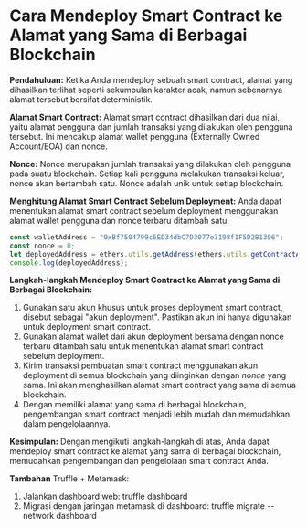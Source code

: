 
# Cara Mendeploy Smart Contract ke Alamat yang Sama di Berbagai Blockchain

**Pendahuluan:**
Ketika Anda mendeploy sebuah smart contract, alamat yang dihasilkan terlihat seperti sekumpulan karakter acak, namun sebenarnya alamat tersebut bersifat deterministik.

**Alamat Smart Contract:**
Alamat smart contract dihasilkan dari dua nilai, yaitu alamat pengguna dan jumlah transaksi yang dilakukan oleh pengguna tersebut. Ini mencakup alamat wallet pengguna (Externally Owned Account/EOA) dan nonce.

**Nonce:**
Nonce merupakan jumlah transaksi yang dilakukan oleh pengguna pada suatu blockchain. Setiap kali pengguna melakukan transaksi keluar, nonce akan bertambah satu. Nonce adalah unik untuk setiap blockchain.

**Menghitung Alamat Smart Contract Sebelum Deployment:**
Anda dapat menentukan alamat smart contract sebelum deployment menggunakan alamat wallet pengguna dan nonce terbaru ditambah satu.

```javascript
const walletAddress = "0xBf7504799c6ED34dbC7D3077e3198f1F5D2B1306";
const nonce = 0;
let deployedAddress = ethers.utils.getAddress(ethers.utils.getContractAddress({from: walletAddress, nonce}));
console.log(deployedAddress);
```

**Langkah-langkah Mendeploy Smart Contract ke Alamat yang Sama di Berbagai Blockchain:**
1. Gunakan satu akun khusus untuk proses deployment smart contract, disebut sebagai "akun deployment". Pastikan akun ini hanya digunakan untuk deployment smart contract.
2. Gunakan alamat wallet dari akun deployment bersama dengan nonce terbaru ditambah satu untuk menentukan alamat smart contract sebelum deployment.
3. Kirim transaksi pembuatan smart contract menggunakan akun deployment di semua blockchain yang diinginkan dengan *nonce* yang sama. Ini akan menghasilkan alamat smart contract yang sama di semua blockchain.
4. Dengan memiliki alamat yang sama di berbagai blockchain, pengembangan smart contract menjadi lebih mudah dan memudahkan dalam pengelolaannya.

**Kesimpulan:**
Dengan mengikuti langkah-langkah di atas, Anda dapat mendeploy smart contract ke alamat yang sama di berbagai blockchain, memudahkan pengembangan dan pengelolaan smart contract Anda.

**Tambahan**
Truffle + Metamask:
1. Jalankan dashboard web:  truffle dashboard
2. Migrasi dengan jaringan metamask di dashboard: truffle migrate --network dashboard

